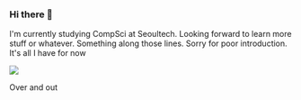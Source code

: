 ### Hi there 👋
I'm currently studying CompSci at Seoultech. Looking forward to learn more stuff or whatever. Something along those lines. Sorry for poor introduction. It's all I have for now

![](https://media.giphy.com/media/3oEduZtPOv5OSecubu/giphy.gif?cid=ecf05e47v9hbk3ejoe20jayn0w7fj7qd056hwtq89blxq8ih&rid=giphy.gif&ct=g)

Over and out
<!--
**modesthipster/modesthipster** is a ✨ _special_ ✨ repository because its `README.md` (this file) appears on your GitHub profile.

Here are some ideas to get you started:

- 🔭 I’m currently working on ...
- 🌱 I’m currently learning ...
- 👯 I’m looking to collaborate on ...
- 🤔 I’m looking for help with ...
- 💬 Ask me about ...
- 📫 How to reach me: ...
- 😄 Pronouns: ...
- ⚡ Fun fact: ...
-->
